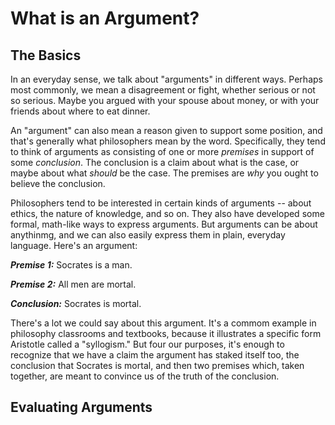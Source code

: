 # What is an Argument?

## The Basics

In an everyday sense, we talk about "arguments" in different ways. Perhaps most commonly, we mean a disagreement or fight, whether serious
or not so serious. Maybe you argued with your spouse about money, or with your friends about where to eat dinner.

An "argument" can also mean a reason given to support some position, and that's generally what philosophers mean by the word. Specifically, they tend to think of 
arguments as consisting of one or more _premises_ in support of some _conclusion_. The conclusion is a claim about what is the case, or maybe about what _should_
be the case. The premises are _why_ you ought to believe the conclusion.

Philosophers tend to be interested in certain kinds of arguments -- about ethics, the nature of knowledge, and so on. They also have developed some formal, math-like ways to express arguments. But arguments can be about anythinmg, and we can also easily express them in plain, everyday language. Here's an argument:

***Premise 1:*** Socrates is a man.

***Premise 2:*** All men are mortal.

***Conclusion:*** Socrates is mortal.

There's a lot we could say about this argument. It's a commom example in philosophy classrooms and textbooks, because it illustrates a specific form Aristotle called a "syllogism." But four our purposes, it's enough to recognize that we have a claim the argument has staked itself too, the conclusion that Socrates is mortal, and then two premises which, taken together, are meant to convince us of the truth of the conclusion.

## Evaluating Arguments



